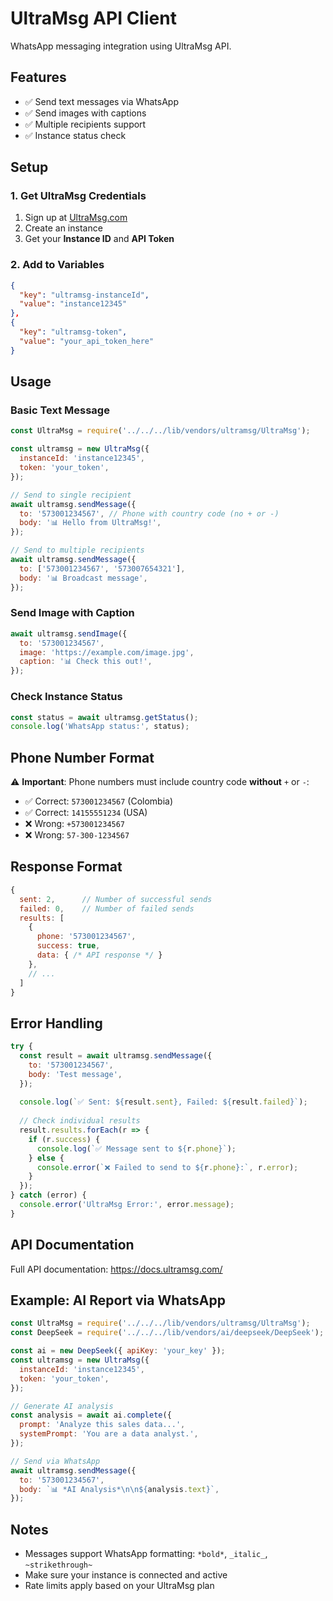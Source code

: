 # UltraMsg API Client

WhatsApp messaging integration using UltraMsg API.

## Features

- ✅ Send text messages via WhatsApp
- ✅ Send images with captions
- ✅ Multiple recipients support
- ✅ Instance status check

## Setup

### 1. Get UltraMsg Credentials

1. Sign up at [UltraMsg.com](https://ultramsg.com)
2. Create an instance
3. Get your **Instance ID** and **API Token**

### 2. Add to Variables

```json
{
  "key": "ultramsg-instanceId",
  "value": "instance12345"
},
{
  "key": "ultramsg-token",
  "value": "your_api_token_here"
}
```

## Usage

### Basic Text Message

```javascript
const UltraMsg = require('../../../lib/vendors/ultramsg/UltraMsg');

const ultramsg = new UltraMsg({
  instanceId: 'instance12345',
  token: 'your_token',
});

// Send to single recipient
await ultramsg.sendMessage({
  to: '573001234567', // Phone with country code (no + or -)
  body: '📊 Hello from UltraMsg!',
});

// Send to multiple recipients
await ultramsg.sendMessage({
  to: ['573001234567', '573007654321'],
  body: '📊 Broadcast message',
});
```

### Send Image with Caption

```javascript
await ultramsg.sendImage({
  to: '573001234567',
  image: 'https://example.com/image.jpg',
  caption: '📊 Check this out!',
});
```

### Check Instance Status

```javascript
const status = await ultramsg.getStatus();
console.log('WhatsApp status:', status);
```

## Phone Number Format

⚠️ **Important**: Phone numbers must include country code **without** `+` or `-`:

- ✅ Correct: `573001234567` (Colombia)
- ✅ Correct: `14155551234` (USA)
- ❌ Wrong: `+573001234567`
- ❌ Wrong: `57-300-1234567`

## Response Format

```javascript
{
  sent: 2,      // Number of successful sends
  failed: 0,    // Number of failed sends
  results: [
    {
      phone: '573001234567',
      success: true,
      data: { /* API response */ }
    },
    // ...
  ]
}
```

## Error Handling

```javascript
try {
  const result = await ultramsg.sendMessage({
    to: '573001234567',
    body: 'Test message',
  });
  
  console.log(`✅ Sent: ${result.sent}, Failed: ${result.failed}`);
  
  // Check individual results
  result.results.forEach(r => {
    if (r.success) {
      console.log(`✅ Message sent to ${r.phone}`);
    } else {
      console.error(`❌ Failed to send to ${r.phone}:`, r.error);
    }
  });
} catch (error) {
  console.error('UltraMsg Error:', error.message);
}
```

## API Documentation

Full API documentation: https://docs.ultramsg.com/

## Example: AI Report via WhatsApp

```javascript
const UltraMsg = require('../../../lib/vendors/ultramsg/UltraMsg');
const DeepSeek = require('../../../lib/vendors/ai/deepseek/DeepSeek');

const ai = new DeepSeek({ apiKey: 'your_key' });
const ultramsg = new UltraMsg({
  instanceId: 'instance12345',
  token: 'your_token',
});

// Generate AI analysis
const analysis = await ai.complete({
  prompt: 'Analyze this sales data...',
  systemPrompt: 'You are a data analyst.',
});

// Send via WhatsApp
await ultramsg.sendMessage({
  to: '573001234567',
  body: `📊 *AI Analysis*\n\n${analysis.text}`,
});
```

## Notes

- Messages support WhatsApp formatting: `*bold*`, `_italic_`, `~strikethrough~`
- Make sure your instance is connected and active
- Rate limits apply based on your UltraMsg plan
